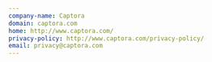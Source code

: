 ```yaml
---
company-name: Captora
domain: captora.com
home: http://www.captora.com/
privacy-policy: http://www.captora.com/privacy-policy/
email: privacy@captora.com
---
```




